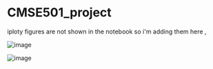 # CMSE501_project

iploty figures are not shown in the notebook so i'm adding them here , 

![image](https://user-images.githubusercontent.com/9295206/71289562-7ab8bc00-237e-11ea-90ee-898d377f4ff6.png)

![image](https://user-images.githubusercontent.com/9295206/71289575-84422400-237e-11ea-9714-61864e17dd62.png)

